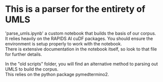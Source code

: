 # This is a parser for the entirety of UMLS  
'parse_umls.ipynb' a custom notebook that builds the basis of our corpus.  
It relies heavily on the RAPIDS AI cuDF packages. You should ensure the environment is setup properly to work with the notebook.  
There is extensive documentation in the notebook itself, so look to that file for further details.  

In the "old scripts" folder, you will find an alternative method to parsing out UMLS to build the corpus.  
This relies on the python package pymedtermino2.  
